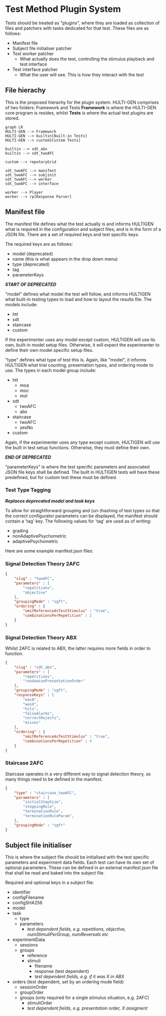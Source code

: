 # Test Method Plugin System

Tests should be treated as "plugins", where they are loaded as collection of files and patchers with tasks dedicated for that test.
These files are as follows:

* Manifest file
* Subject file initialiser patcher
* Test worker patcher
    - What actually does the test, controlling the stimulus playback and test interface  
* Test interface patcher
    - What the user will see. This is how they interact with the test

## File hierachy

This is the proposed hierachy for the plugin system. HULTI-GEN comprises of two folders: Framework and Tests
**Framework** is where the HULTI-GEN core program is resides, whilst **Tests** is where the actual test plugins are stored.


```mermaid
graph LR
HULTI-GEN --> Framework
HULTI-GEN --> builtin[Built-in Tests]
HULTI-GEN --> custom[Custom Tests]

builtin --> sdt_abx
builtin --> sdt_twoAFC

custom --> repetoryGrid

sdt_twoAFC --> manifest
sdt_twoAFC --> subjinit
sdt_twoAFC --> worker
sdt_twoAFC --> interface

worker --> Player
worker --> rp[Response Parser]

```

## Manifest file

The manifest file defines what the test actually is and informs HULTIGEN what is required in the configuration and subject files, and is in the form of a JSON file. There are a set of required keys and test specific keys.

The required keys are as follows:

* model (deprecated)
* name (this is what appears in the drop down menu)
* type (deprecated)
* tag
* parameterKeys

***START OF DEPRECATED***

"model" defines what model the test will follow, and informs HULTIGEN what built-in testing types to load and how to layout the results file. The models include:

* htt
* sdt
* staircase
* custom

If the experimenter uses any model except custom, HULTIGEN will use its own, built-in model setup files. Otherwise, it will expect the experimenter to define their own model specific setup files.

"type" defines what type of test this is. Again, like "model", it informs HULTIGEN what trial counting, presentation types, and ordering mode to use. The types in each model group include:

* htt
  - moa
  - moc
  - mol
* sdt
  - twoAFC
  - abx
* staircase
  - twoAFC
  - yesNo
* custom

Again, if the experimenter uses any type except custom, HULTIGEN will use the built in test setup functions. Otherwise, they must define their own.

***END OF DEPRECATED***

"parameterKeys" is where the test specific parameters and associated JSON file keys shall be defined. The built in HULTIGEN tests will have these predefined, but for custom test these must be defined.

### Test Type Tagging

***Replaces deprecated model and task keys***

To allow for straightforward grouping and (un-)hashing of test types so that the correct configurator parameters can be displayed, the manifest should contain a 'tag' key. The following values for 'tag' are used as of writing:

* grading
* nonAdaptivePsychometric
* adaptivePsychometric

Here are some example manifest.json files:

### Signal Detection Theory 2AFC
```json
{
    "slug" : "twoAFC",
    "parameters" : [
        "repetitions",
        "objective"
    ],
    "groupingMode" : "sgft",
    "ordering" : {
        "omitReferenceAsTestStimulus" : "true",
        "combinationsPerRepetition" : 2
    }
}
```

### Signal Detection Theory ABX
Whilst 2AFC is related to ABX, the latter requires more fields in order to function.

```json
{
    "slug" : "sdt_abx",
    "parameters" : [
        "repetitions",
        "randomisePresentationOrder"
    ],
    "groupingMode" : "sgft",
    "responseKeys" : [
        "wasA",
        "wasX",
        "hits",
        "falseAlarms",
        "correctRejects",
        "misses"
    ],
    "ordering" : {
        "omitReferenceAsTestStimulus" : "true",
        "combinationsPerRepetition" : 4
    }
}
```

### Staircase 2AFC
Staircase operates in a very different way to signal detection theory, so many things need to be defined in the manifest.

```json
{
    "type" : "staircase_twoAFC",
    "parameters" : [
        "initialStepSize",
        "steppingRule",
        "terminationRule",
        "terminationRuleParam",
    ],
    "groupingMode" : "sgft"
}
```

## Subject file initialiser

This is where the subject file should be initialised with the test specific parameters and experiment data fields.
Each test can have its own set of optional parameters. These can be defined in an external manifest.json file that shall be read and baked into the subject file.

Required and optional keys in a subject file:

- identifier
- configFilename
- configSHA256
- model
- task
  - type
  - parameters
    - _test dependent fields, e.g. repetitions, objective, numStimuliPerGroup, numReversals etc_
- experimentData
  - sessions
  - groups
    - reference
    - stimuli
      - filename
      - response (test dependent)
      - _test dependent fields, e.g. if it was X in ABX_
- orders (test dependent, set by an ordering mode field)
  - sessionOrder
  - groupOrder
  - groups (only required for a single stimulus situation, e.g. 2AFC)
    - stimuliOrder
    - _test dependent fields, e.g. presentation order, X assigment_
